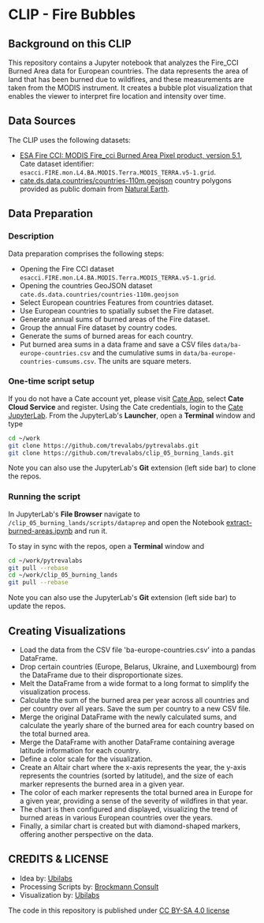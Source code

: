 # CLIP - Fire Bubbles

## Background on this CLIP
This repository contains a Jupyter notebook that analyzes the Fire_CCI Burned Area data for European countries. The data represents the area of land that has been burned due to wildfires, and these measurements are taken from the MODIS instrument. It creates a bubble plot visualization that enables the viewer to interpret fire location and intensity over time.

## Data Sources

The CLIP uses the following datasets:

- [ESA Fire CCI: MODIS Fire_cci Burned Area Pixel product, version 5.1](https://catalogue.ceda.ac.uk/uuid/58f00d8814064b79a0c49662ad3af537), 
  Cate dataset identifier: `esacci.FIRE.mon.L4.BA.MODIS.Terra.MODIS_TERRA.v5-1.grid`.
- [cate.ds.data.countries/countries-110m.geojson](https://github.com/CCI-Tools/cate/blob/master/cate/ds/data/countries/countries-110m.geojson) 
  country polygons provided as public domain from [Natural Earth](https://www.naturalearthdata.com/).

## Data Preparation
### Description

Data preparation comprises the following steps:

* Opening the Fire CCI dataset `esacci.FIRE.mon.L4.BA.MODIS.Terra.MODIS_TERRA.v5-1.grid`.
* Opening the countries GeoJSON dataset `cate.ds.data.countries/countries-110m.geojson` 
* Select European countries Features from countries dataset.
* Use European countries to spatially subset the Fire dataset.
* Generate annual sums of burned areas of the Fire dataset.
* Group the annual Fire dataset by country codes.
* Generate the sums of burned areas for each country.
* Put burned area sums in a data frame and save a CSV files 
  `data/ba-europe-countries.csv` and the cumulative sums in 
  `data/ba-europe-countries-cumsums.csv`. The units are square meters.

### One-time script setup

If you do not have a Cate account yet, please visit [Cate App](https://cate.climate.esa.int/), select **Cate Cloud Service** and register. 
Using the Cate credentials, login to the [Cate JupyterLab](https://cate-lab.brockmann-consult.de/). 
From the JupyterLab's **Launcher**, open a **Terminal** window and type

```bash
cd ~/work
git clone https://github.com/trevalabs/pytrevalabs.git
git clone https://github.com/trevalabs/clip_05_burning_lands.git
```

Note you can also use the JupyterLab's **Git** extension (left side bar) to clone the repos.

### Running the script

In JupyterLab's **File Browser** navigate to `/clip_05_burning_lands/scripts/dataprep` and open
the Notebook [extract-burned-areas.ipynb](scripts/dataprep/extract-burned-areas.ipynb) and run it.

To stay in sync with the repos, open a **Terminal** window and

```bash
cd ~/work/pytrevalabs
git pull --rebase
cd ~/work/clip_05_burning_lands
git pull --rebase
```

Note you can also use the JupyterLab's **Git** extension (left side bar) to update the repos.

## Creating Visualizations
- Load the data from the CSV file 'ba-europe-countries.csv' into a pandas DataFrame.
- Drop certain countries (Europe, Belarus, Ukraine, and Luxembourg) from the DataFrame due to their disproportionate sizes.
- Melt the DataFrame from a wide format to a long format to simplify the visualization process.
- Calculate the sum of the burned area per year across all countries and per country over all years. Save the sum per country to a new CSV file.
- Merge the original DataFrame with the newly calculated sums, and calculate the yearly share of the burned area for each country based on the total burned area.
- Merge the DataFrame with another DataFrame containing average latitude information for each country.
- Define a color scale for the visualization.
- Create an Altair chart where the x-axis represents the year, the y-axis represents the countries (sorted by latitude), and the size of each marker represents the burned area in a given year.
- The color of each marker represents the total burned area in Europe for a given year, providing a sense of the severity of wildfires in that year.
- The chart is then configured and displayed, visualizing the trend of burned areas in various European countries over the years.
- Finally, a similar chart is created but with diamond-shaped markers, offering another perspective on the data.

## CREDITS & LICENSE
- Idea by: [Ubilabs](https://www.ubilabs.com/)
- Processing Scripts by: [Brockmann Consult](https://www.brockmann-consult.de/)
- Visualization by: [Ubilabs](https://www.ubilabs.com/)

The code in this repository is published under [CC BY-SA 4.0 license](https://creativecommons.org/licenses/by-sa/4.0/)
